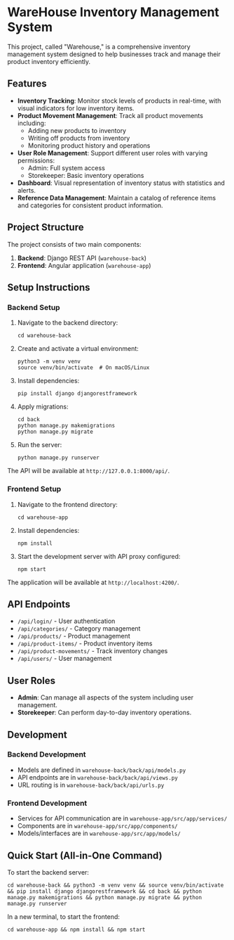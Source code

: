 # WareHouse Inventory Management System

This project, called "Warehouse," is a comprehensive inventory management system designed to help businesses track and manage their product inventory efficiently.

## Features

- **Inventory Tracking**: Monitor stock levels of products in real-time, with visual indicators for low inventory items.
- **Product Movement Management**: Track all product movements including:
  - Adding new products to inventory
  - Writing off products from inventory
  - Monitoring product history and operations
- **User Role Management**: Support different user roles with varying permissions:
  - Admin: Full system access
  - Storekeeper: Basic inventory operations
- **Dashboard**: Visual representation of inventory status with statistics and alerts.
- **Reference Data Management**: Maintain a catalog of reference items and categories for consistent product information.

## Project Structure

The project consists of two main components:

1. **Backend**: Django REST API (`warehouse-back`)
2. **Frontend**: Angular application (`warehouse-app`)

## Setup Instructions

### Backend Setup

1. Navigate to the backend directory:
   ```
   cd warehouse-back
   ```

2. Create and activate a virtual environment:
   ```
   python3 -m venv venv
   source venv/bin/activate  # On macOS/Linux
   ```

3. Install dependencies:
   ```
   pip install django djangorestframework
   ```

4. Apply migrations:
   ```
   cd back
   python manage.py makemigrations
   python manage.py migrate
   ```

5. Run the server:
   ```
   python manage.py runserver
   ```

The API will be available at `http://127.0.0.1:8000/api/`.

### Frontend Setup

1. Navigate to the frontend directory:
   ```
   cd warehouse-app
   ```

2. Install dependencies:
   ```
   npm install
   ```

3. Start the development server with API proxy configured:
   ```
   npm start
   ```

The application will be available at `http://localhost:4200/`.

## API Endpoints

- `/api/login/` - User authentication
- `/api/categories/` - Category management
- `/api/products/` - Product management
- `/api/product-items/` - Product inventory items
- `/api/product-movements/` - Track inventory changes
- `/api/users/` - User management

## User Roles

- **Admin**: Can manage all aspects of the system including user management.
- **Storekeeper**: Can perform day-to-day inventory operations.

## Development

### Backend Development

- Models are defined in `warehouse-back/back/api/models.py`
- API endpoints are in `warehouse-back/back/api/views.py`
- URL routing is in `warehouse-back/back/api/urls.py`

### Frontend Development

- Services for API communication are in `warehouse-app/src/app/services/`
- Components are in `warehouse-app/src/app/components/`
- Models/interfaces are in `warehouse-app/src/app/models/`

## Quick Start (All-in-One Command)

To start the backend server:
```
cd warehouse-back && python3 -m venv venv && source venv/bin/activate && pip install django djangorestframework && cd back && python manage.py makemigrations && python manage.py migrate && python manage.py runserver
```

In a new terminal, to start the frontend:
```
cd warehouse-app && npm install && npm start
```
